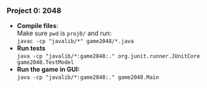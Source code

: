 ### Project 0: 2048

- **Compile files**:  
Make sure ```pwd``` is ```proj0/``` and run:  
```javac -cp "javalib/*" game2048/*.java```
- **Run tests**  
```java -cp "javalib/*:game2048:." org.junit.runner.JUnitCore game2048.TestModel```
- **Run the game in GUI:**  
```java -cp "javalib/*:game2048:." game2048.Main```
